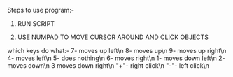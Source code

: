 Steps to use program:-

1) RUN SCRIPT

2) USE NUMPAD TO MOVE CURSOR AROUND AND CLICK OBJECTS

which keys do what:- 
7- moves up left\n
8- moves up\n
9- moves up right\n
4- moves left\n
5- does nothing\n
6- moves right\n
1- moves down left\n
2- moves down\n
3 moves down right\n
"+"- right click\n
"-"- left click\n
